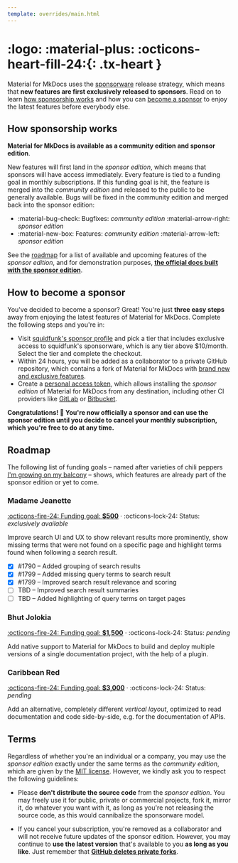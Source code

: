 ```yaml
---
template: overrides/main.html
---
```


# <span hidden>Sponsorship</span> :logo: :material-plus: :octicons-heart-fill-24:{: .tx-heart }

Material for MkDocs uses the [sponsorware][1] release strategy, which means that
__new features are first exclusively released to sponsors__. Read on to learn 
[how sponsorship works][2] and how you can [become a sponsor][3] to enjoy the 
latest features before everybody else.

  [1]: https://github.com/sponsorware/docs
  [2]: #how-sponsorship-works
  [3]: #how-to-become-a-sponsor

## How sponsorship works

__Material for MkDocs is available as a community edition and sponsor edition__.

New features will first land in the _sponsor edition_, which means that sponsors 
will have access immediately. Every feature is tied to a funding goal in monthly 
subscriptions. If this funding goal is hit, the feature is merged into the 
_community edition_ and released to the public to be generally available. Bugs
will be fixed in the community edition and merged back into the sponsor edition:

- :material-bug-check: Bugfixes: _community edition_ :material-arrow-right:
  _sponsor edition_
- :material-new-box: Features: _community edition_ :material-arrow-left:
  _sponsor edition_

See the [roadmap][4] for a list of available and upcoming features of the
_sponsor edition_, and for demonstration purposes, [__the official docs built
with the sponsor edition__][5].

  [4]: #roadmap
  [5]: https://squidfunk.github.io/mkdocs-material-next/

## How to become a sponsor

You've decided to become a sponsor? Great! You're just __three easy steps__ away
from enjoying the latest features of Material for MkDocs. Complete the following
steps and you're in:

- Visit [squidfunk's sponsor profile][6] and pick a tier that includes exclusive
  access to squidfunk's sponsorware, which is any tier above $10/month. Select
  the tier and complete the checkout.
- Within 24 hours, you will be added as a collaborator to a private GitHub 
  repository, which contains a fork of Material for MkDocs with [brand new and 
  exclusive features][7].
- Create a [personal access token][8], which allows installing the _sponsor 
  edition_ of Material for MkDocs from any destination, including other CI 
  providers like [GitLab][9] or [Bitbucket][10].

__Congratulations! :partying_face: You're now officially a sponsor and can use
the sponsor edition until you decide to cancel your monthly subscription, which 
you're free to do at any time.__

  [6]: https://github.com/sponsors/squidfunk
  [7]: #roadmap
  [8]: https://docs.github.com/en/github/authenticating-to-github/creating-a-personal-access-token
  [9]: https://gitlab.com
  [10]: https://bitbucket.org

## Roadmap

The following list of funding goals – named after varieties of chili peppers 
[I'm growing on my balcony][11] – shows, which features are already part of the
sponsor edition or yet to come.

  [11]: https://www.instagram.com/squidfunk/

### Madame Jeanette

[:octicons-fire-24: Funding goal: __$500__][6] ·
:octicons-lock-24: Status: _exclusively available_

Improve search UI and UX to show relevant results more prominently, show missing 
terms that were not found on a specific page and highlight terms found when 
following a search result.

- [x] #1790 – Added grouping of search results
- [x] #1799 – Added missing query terms to search result
- [x] #1799 – Improved search result relevance and scoring
- [ ] TBD – Improved search result summaries
- [ ] TBD – Added highlighting of query terms on target pages

### Bhut Jolokia

[:octicons-fire-24: Funding goal: __$1,500__][6] ·
:octicons-lock-24: Status: _pending_

Add native support to Material for MkDocs to build and deploy multiple versions
of a single documentation project, with the help of a plugin.

### Caribbean Red

[:octicons-fire-24: Funding goal: __$3,000__][6] ·
:octicons-lock-24: Status: _pending_

Add an alternative, completely different _vertical layout_, optimized to read 
documentation and code side-by-side, e.g. for the documentation of APIs.

## Terms

Regardless of whether you're an individual or a company, you may use the
_sponsor edition_ exactly under the same terms as the _community edition_,
which are given by the [MIT license][12]. However, we kindly ask you to respect 
the following guidelines:

- Please __don't distribute the source code__ from the _sponsor edition_.
  You may freely use it for public, private or commercial projects, fork it, 
  mirror it, do whatever you want with it, as long as you're not releasing the
  source code, as this would cannibalize the sponsorware model.

- If you cancel your subscription, you're removed as a collaborator and will not
  receive future updates of the sponsor edition. However, you may continue to
  __use the latest version__ that's available to you __as long as you like__.
  Just remember that __[GitHub deletes private forks][13]__.

  [12]: license.md
  [13]: https://docs.github.com/en/github/setting-up-and-managing-your-github-user-account/removing-a-collaborator-from-a-personal-repository

